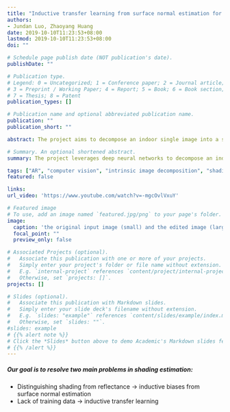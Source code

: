 ```yaml
---
title: "Inductive transfer learning from surface normal estimation for intrinsic image decomposition"
authors:
- Jundan Luo, Zhaoyang Huang
date: 2019-10-10T11:23:53+08:00
lastmod: 2019-10-10T11:23:53+08:00
doi: ""

# Schedule page publish date (NOT publication's date).
publishDate: ""

# Publication type.
# Legend: 0 = Uncategorized; 1 = Conference paper; 2 = Journal article;
# 3 = Preprint / Working Paper; 4 = Report; 5 = Book; 6 = Book section;
# 7 = Thesis; 8 = Patent
publication_types: []

# Publication name and optional abbreviated publication name.
publication: ""
publication_short: ""

abstract: The project aims to decompose an indoor single image into a shading image and a reflectance image based on deep neural networks. To solve two main problems in shading estimation, we propose to do inductive transfer learning with inductive biases from surface normal estimation. Our proposed framework significantly improves the realism of the image editing application. To our knowledge, we outperform the state-of-the-art works in shading estimation.

# Summary. An optional shortened abstract.
summary: The project leverages deep neural networks to decompose an indoor single image into a shading image and a reflectance image.

tags: ["AR", "computer vision", "intrinsic image decomposition", "shading estimation"]
featured: false

links:
url_video: 'https://www.youtube.com/watch?v=-mgcOvlVxuY'

# Featured image
# To use, add an image named `featured.jpg/png` to your page's folder. 
image:
  caption: 'the original input image (small) and the edited image (large): [**longer edited image sequences \[video\]**](https://www.youtube.com/watch?v=-mgcOvlVxuY)'
  focal_point: ""
  preview_only: false

# Associated Projects (optional).
#   Associate this publication with one or more of your projects.
#   Simply enter your project's folder or file name without extension.
#   E.g. `internal-project` references `content/project/internal-project/index.md`.
#   Otherwise, set `projects: []`.
projects: []

# Slides (optional).
#   Associate this publication with Markdown slides.
#   Simply enter your slide deck's filename without extension.
#   E.g. `slides: "example"` references `content/slides/example/index.md`.
#   Otherwise, set `slides: ""`.
#slides: example
# {{% alert note %}}
# Click the *Slides* button above to demo Academic's Markdown slides feature.
# {{% /alert %}}
---
```

##### Our goal is to resolve two main problems in shading estimation:
  - Distinguishing shading from reflectance -> inductive biases from surface normal estimation
  - Lack of training data -> inductive transfer learning